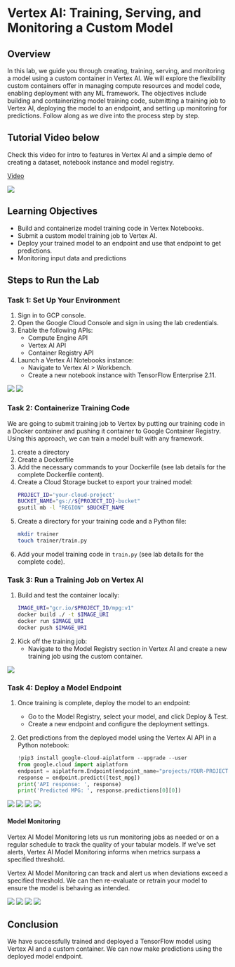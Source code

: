 
# Vertex AI: Training, Serving, and Monitoring a Custom Model 

## Overview
In this lab, we guide you through creating, training, serving, and monitoring a model using a custom container in Vertex AI. We will explore the flexibility custom containers offer in managing compute resources and model code, enabling deployment with any ML framework. The objectives include building and containerizing model training code, submitting a training job to Vertex AI, deploying the model to an endpoint, and setting up monitoring for predictions. Follow along as we dive into the process step by step.

## Tutorial Video below
Check this video for intro to features in Vertex AI and a simple demo of creating a dataset, notebook instance and model registry.

[Video](https://youtu.be/stMWZ-IKJyM)


![](./Images/flow.png)

## Learning Objectives
- Build and containerize model training code in Vertex Notebooks.
- Submit a custom model training job to Vertex AI.
- Deploy your trained model to an endpoint and use that endpoint to get predictions.
- Monitoring input data and predictions

## Steps to Run the Lab

### Task 1: Set Up Your Environment
1. Sign in to GCP console.
2. Open the Google Cloud Console and sign in using the lab credentials.
3. Enable the following APIs:
   - Compute Engine API
   - Vertex AI API
   - Container Registry API
4. Launch a Vertex AI Notebooks instance:
   - Navigate to Vertex AI > Workbench.
   - Create a new notebook instance with TensorFlow Enterprise 2.11.

![](./Images/workbench.png)
![](./Images/JupyterLab.png)

### Task 2: Containerize Training Code

We are going to submit training job to Vertex by putting our training code in a Docker container and pushing it container to Google Container Registry. Using this approach, we can train a model built with any framework.

1. create a directory
2. Create a Dockerfile
3. Add the necessary commands to your Dockerfile (see lab details for the complete Dockerfile content).
4. Create a Cloud Storage bucket to export your trained model:
   ```bash
   PROJECT_ID='your-cloud-project'
   BUCKET_NAME="gs://${PROJECT_ID}-bucket"
   gsutil mb -l "REGION" $BUCKET_NAME
   ```
5. Create a directory for your training code and a Python file:
   ```bash
   mkdir trainer
   touch trainer/train.py
   ```
6. Add your model training code in `train.py` (see lab details for the complete code).

### Task 3: Run a Training Job on Vertex AI
1. Build and test the container locally:
   ```bash
   IMAGE_URI="gcr.io/$PROJECT_ID/mpg:v1"
   docker build ./ -t $IMAGE_URI
   docker run $IMAGE_URI
   docker push $IMAGE_URI
   ```
2. Kick off the training job:
   - Navigate to the Model Registry section in Vertex AI and create a new training job using the custom container.

![](./Images/training.png)

### Task 4: Deploy a Model Endpoint
1. Once training is complete, deploy the model to an endpoint:
   - Go to the Model Registry, select your model, and click Deploy & Test.
   - Create a new endpoint and configure the deployment settings.
     
2. Get predictions from the deployed model using the Vertex AI API in a Python notebook:
   ```python
   !pip3 install google-cloud-aiplatform --upgrade --user
   from google.cloud import aiplatform
   endpoint = aiplatform.Endpoint(endpoint_name="projects/YOUR-PROJECT-NUMBER/locations/REGION/endpoints/YOUR-ENDPOINT-ID")
   response = endpoint.predict([test_mpg])
   print('API response: ', response)
   print('Predicted MPG: ', response.predictions[0][0])
   ```
![](./Images/model%20registry.png)
![](./Images/deployment.png)
![](./Images/deployed%20model%20details.png)
![](./Images/endpoint%20prediction.png)

#### Model Monitoring

Vertex AI Model Monitoring lets us run monitoring jobs as needed or on a regular schedule to track the quality of your tabular models. If we've set alerts, Vertex AI Model Monitoring informs when metrics surpass a specified threshold.

Vertex AI Model Monitoring can track and alert us when deviations exceed a specified threshold. We can then re-evaluate or retrain your model to ensure the model is behaving as intended.

![](./Images/monitoring%201.png)
![](./Images/monitoring%202.png)
![](./Images/monitoring%204.png)
![](./Images/monitoring%203.png)

## Conclusion
We have successfully trained and deployed a TensorFlow model using Vertex AI and a custom container. We can now make predictions using the deployed model endpoint.

